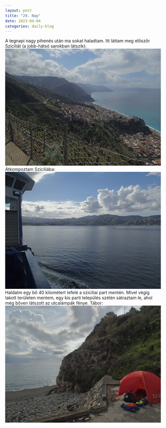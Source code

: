 ```yaml
---
layout: post
title: "29. Nap"
date: 2023-04-04
categories: daily-blog
---
```


A tegnapi nagy pihenés után ma sokat haladtam. 
Itt láttam meg előszőr Sziciliát (a jobb-hátsó sarokban látszik): ![Szicilia](/2day29szicilia.jpg)
Átkompoztam Sziciliába: ![Komp](/2day29komp.jpg) 
Haldatm egy bő 40 kilométert lefelé a sziciliai part mentén. Mivel végig lakott területen mentem, egy kis parti település szélén sátraztam le, ahol még bőven látszott az utcalámpák fénye.
Tábor: ![Tábor](/2day29camp.jpg)
